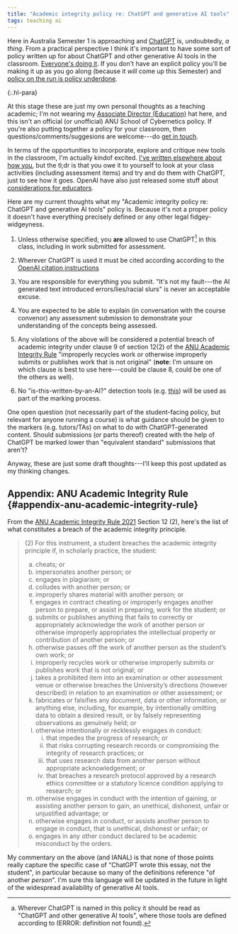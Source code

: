 ```yaml
---
title: "Academic integrity policy re: ChatGPT and generative AI tools"
tags: teaching ai
---
```


Here in Australia Semester 1 is approaching and
[ChatGPT](https://chat.openai.com) is, undoubtedly, _a thing_. From a practical
perspective I think it's important to have some​ sort of policy written up for
about ChatGPT and other generative AI tools in the classroom. [Everyone's doing
it](https://twitter.com/dbkahn/status/1616494433587040257). If you don't have an
explicit policy you'll be making it up as you go along (because it _will_ come
up this Semester) and [policy on the run is policy
underdone](https://www.youtube.com/watch?v=7XeQin9abx4).

{:.hl-para}

At this stage these are just my own personal thoughts as a teaching academic;
I'm not wearing my [Associate Director
(Education)](https://cybernetics.anu.edu.au/people/ben-swift/) hat here, and
this isn't an official (or unofficial) ANU School of Cybernetics policy. If
you're also putting together a policy for your classroom, then
questions/comments/suggesions are welcome---do [get in
touch](mailto:ben.swift@anu.edu.au).

In terms of the opportunities to incorporate, explore and critique new tools in
the classroom, I'm actually kindof excited. [I've written elsewhere about how
you](https://www.timeshighereducation.com/campus/so-you-want-use-chatgpt-classroom-semester),
but the tl;dr is that you owe it to yourself to look at your class activities
(including assessment items) and try and do them with ChatGPT, just to see how
it goes. OpenAI have also just released some stuff about [considerations for
educators](https://platform.openai.com/docs/chatgpt-education).

Here are my current thoughts what my "Academic integrity policy re: ChatGPT and
generative AI tools" policy is. Because it's not a proper policy it doesn't have
everything precisely defined or any other legal fidgey-widgeyness.

1. Unless otherwise specified, you **are** allowed to use
   ChatGPT[^other-similar-tools] in this class, including in work submitted for
   assessment.

2. Wherever ChatGPT is used it must be cited according according to the [OpenAI
   citation
   instructions](https://platform.openai.com/docs/chatgpt-education/disclosing-the-use-of-chatgpt)

3. You are responsible for everything you submit. "It's not my fault---the AI
   generated text introduced errors/lies/racial slurs" is never an acceptable
   excuse.

4. You are expected to be able to explain (in conversation with the course
   convenor) any assessment submission to demonstrate your understanding of the
   concepts being assessed.

5. Any violations of the above will be considered a potential breach of academic
   integrity under clause 9 of section 12(2) of the [ANU Academic Integrity
   Rule](#appendix-anu-academic-integrity-rule) "improperly recycles work or
   otherwise improperly submits or publishes work that is not original"
   (**note**: I'm unsure on which clause is best to use here---could be clause
   8, could be one of the others as well).

6. No "is-this-written-by-an-AI?"​ detection tools (e.g.
   [this](https://openai.com/blog/new-ai-classifier-for-indicating-ai-written-text/))
   will be used as part of the marking process.

[^other-similar-tools]:
    Wherever ChatGPT is named in this policy it should be read as "ChatGPT and
    other generative AI tools", where those tools are defined according to
    (ERROR: definition not found).

One open question (not necessarily part of the student-facing policy, but
relevant for anyone running a course) is what guidance should be given to the
markers (e.g. tutors/TAs) on what to do with ChatGPT-generated content. Should
submissions (or parts thereof) created with the help of ChatGPT be marked lower
than "equivalent standard" submissions that aren't?

Anyway, these are just some draft thoughts---I'll keep this post updated as my
thinking changes.

## Appendix: ANU Academic Integrity Rule {#appendix-anu-academic-integrity-rule}

From the [ANU Academic Integrity Rule
2021](https://www.legislation.gov.au/Details/F2021L00997/Html/Text#_Toc73961519)
Section 12 (2), here's the list of what constitutes a breach of the academic
integrity principle.

<style>
#academic-integrity-definitions ol {list-style-type: lower-alpha;}
#academic-integrity-definitions ol ol {list-style-type: lower-roman;}
</style>

<div id="academic-integrity-definitions" markdown="1">

> (2) For this instrument, a student breaches the academic integrity principle if, in scholarly practice, the student:
>  1. cheats; or
>  2. impersonates another person; or
>  3. engages in plagiarism; or
>  4. colludes with another person; or
>  5. improperly shares material with another person; or
>  6. engages in contract cheating or improperly engages another person to prepare, or assist in preparing, work for the student; or
>  7. submits or publishes anything that fails to correctly or appropriately acknowledge the work of another person or otherwise improperly appropriates the intellectual property or contribution of another person; or
>  8. otherwise passes off the work of another person as the student’s own work; or
>  9. improperly recycles work or otherwise improperly submits or publishes work that is not original; or
> 10. takes a prohibited item into an examination or other assessment venue or otherwise breaches the University’s directions (however described) in relation to an examination or other assessment; or
> 11. fabricates or falsifies any document, data or other information, or anything else, including, for example, by intentionally omitting data to obtain a desired result, or by falsely representing observations as genuinely held; or
> 12. otherwise intentionally or recklessly engages in conduct:
>     1. that impedes the progress of research; or
>     2. that risks corrupting research records or compromising the integrity of research practices; or
>     3. that uses research data from another person without appropriate acknowledgement; or
>     4. that breaches a research protocol approved by a research ethics committee or a statutory licence condition applying to research; or
> 17. otherwise engages in conduct with the intention of gaining, or assisting another person to gain, an unethical, dishonest, unfair or unjustified advantage; or
> 18. otherwise engages in conduct, or assists another person to engage in conduct, that is unethical, dishonest or unfair; or
> 19. engages in any other conduct declared to be academic misconduct by the orders.

My commentary on the above (and IANAL) is that none of those points really
capture the specific case of "ChatGPT wrote this essay, not the student", in
particular because so many of the definitions reference "of another _person_".
I'm sure this language will be updated in the future in light of the widespread
availability of generative AI tools.
